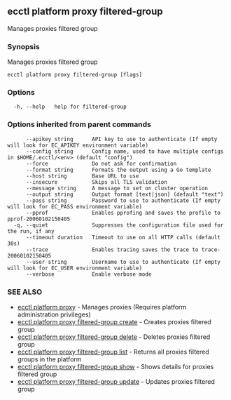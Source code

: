 ## ecctl platform proxy filtered-group

Manages proxies filtered group

### Synopsis

Manages proxies filtered group

```
ecctl platform proxy filtered-group [flags]
```

### Options

```
  -h, --help   help for filtered-group
```

### Options inherited from parent commands

```
      --apikey string      API key to use to authenticate (If empty will look for EC_APIKEY environment variable)
      --config string      Config name, used to have multiple configs in $HOME/.ecctl/<env> (default "config")
      --force              Do not ask for confirmation
      --format string      Formats the output using a Go template
      --host string        Base URL to use
      --insecure           Skips all TLS validation
      --message string     A message to set on cluster operation
      --output string      Output format [text|json] (default "text")
      --pass string        Password to use to authenticate (If empty will look for EC_PASS environment variable)
      --pprof              Enables pprofing and saves the profile to pprof-20060102150405
  -q, --quiet              Suppresses the configuration file used for the run, if any
      --timeout duration   Timeout to use on all HTTP calls (default 30s)
      --trace              Enables tracing saves the trace to trace-20060102150405
      --user string        Username to use to authenticate (If empty will look for EC_USER environment variable)
      --verbose            Enable verbose mode
```

### SEE ALSO

* [ecctl platform proxy](ecctl_platform_proxy.md)	 - Manages proxies (Requires platform administration privileges)
* [ecctl platform proxy filtered-group create](ecctl_platform_proxy_filtered-group_create.md)	 - Creates proxies filtered group
* [ecctl platform proxy filtered-group delete](ecctl_platform_proxy_filtered-group_delete.md)	 - Deletes proxies filtered group
* [ecctl platform proxy filtered-group list](ecctl_platform_proxy_filtered-group_list.md)	 - Returns all proxies filtered groups in the platform
* [ecctl platform proxy filtered-group show](ecctl_platform_proxy_filtered-group_show.md)	 - Shows details for proxies filtered group
* [ecctl platform proxy filtered-group update](ecctl_platform_proxy_filtered-group_update.md)	 - Updates proxies filtered group

